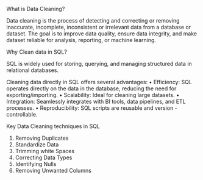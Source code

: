What is Data Cleaning?

Data cleaning is the process of detecting and correcting or removing inaccurate, incomplete, 
inconsistent or irrelevant data from a database or dataset. The goal is to improve data quality, ensure data integrity, and make dataset reliable for analysis, reporting, or machine learning.

Why Clean data in SQL?

SQL is widely used for storing, querying, and managing structured data in relational databases. 

Cleaning data directly in SQL offers several advantages:
•	Efficiency: SQL operates directly on the data in the database, reducing the need for exporting/importing.
•	Scalability: Ideal for cleaning large datasets.
•	Integration: Seamlessly integrates with BI tools, data pipelines, and ETL processes.
•	Reproducibility: SQL scripts are reusable and version - controllable.

Key Data Cleaning techniques in SQL
1.	Removing Duplicates
2.	Standardize Data
3.	Trimming white Spaces
4.	Correcting Data Types
5.	Identifying Nulls
6.	Removing Unwanted Columns
